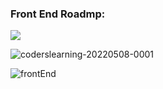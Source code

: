 ### Front End Roadmp:

![](https://user-images.githubusercontent.com/71178740/165914278-8a81274b-e2cc-4739-a9f4-652beae09081.jpg)

![coderslearning-20220508-0001](https://user-images.githubusercontent.com/71178740/167291305-d64e44ec-f1f4-4084-83d3-2e603f2e7f15.jpg)

![frontEnd](https://user-images.githubusercontent.com/71178740/168842126-20b8daad-84d9-4389-b739-168a233d0356.jpg)
